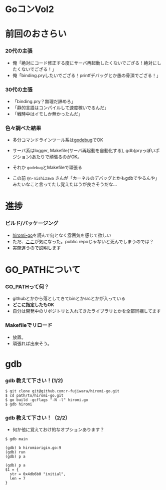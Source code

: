 GoコンVol2
===


前回のおさらい
===


### 20代の主張

- 俺「絶対にコード修正する度にサーバ再起動したくないでござる！絶対にしたくないでござる！」
- 俺「binding.pryしたいでござる！printfデバッグとか愚の骨頂でござる！」

### 30代の主張

- 「binding.pry？無理だ諦めろ」
- 「静的言語はコンパイルして速度稼いでるんだ」
- 「戦時中はイモしか無かったんだ」

### 色々調べた結果

- 多分コマンドラインツール系は[godebug](https://github.com/mailgun/godebug)でOK
   
- サーバ系はlogger, Makefile(サーバ再起動を自動化する), gdb(pryっぽいポジション)あたりで頑張るのがOK。

- それか `godebug`とMakefileで頑張る
   
- この前 ` @n-nishizawa ` さんが「カーネルのデバッグとかもgdbでやるんや」みたいなこと言ってたし覚えたほうが良さそうだな...
   
進捗
===

### ビルド/パッケージング

- [hiromi-go](https://github.com/r-fujiwara/hiromi-go)を読んで何となく雰囲気を感じて欲しい
- ただ、[ここ](https://github.com/haruyama/golang-goji-sample/blob/master/server.go#L10-L11)が気になった。public repoじゃないと死んでしまうのでは？
- 実際違うので説明します

GO_PATHについて
===

### GO_PATHって何？

- githubとかから落としてきてbinとかsrcとかが入っている
- **どこに指定したもOK**
- 自分は開発中のリポジトリと入れてきたライブラリとかを全部同梱してます

### Makefileでリロード

- 放置。
- 頑張れば出来そう。

gdb
===

### gdb 教えて下さい！(1/2)
```
$ git clone git@github.com:r-fujiwara/hiromi-go.git
$ cd path/to/hiromi-go.git
$ go build -gcflags "-N -l" hiromi.go
$ gdb hiromi
```

### gdb 教えて下さい！（2/2）

- 何か他に覚えておけ的なオプションあります？

```
$ gdb main

(gdb) b hiromiorigin.go:9
(gdb) run
(gdb) p a

(gdb) p a
$1 = {
  str = 0x4db6b0 "initial",
  len = 7
}
```